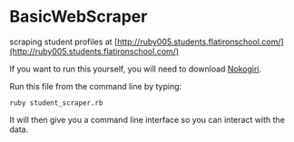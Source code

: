 BasicWebScraper
===============

scraping student profiles at [http://ruby005.students.flatironschool.com/](http://ruby005.students.flatironschool.com/)


If you want to run this yourself, you will need to download [Nokogiri](http://nokogiri.org/).

Run this file from the command line by typing:
```
ruby student_scraper.rb
```

It will then give you a command line interface so you can interact with the data.


